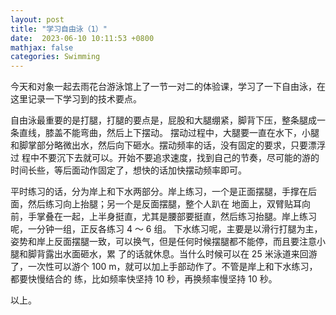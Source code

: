 ```yaml
---
layout: post
title: "学习自由泳（1）"
date:  2023-06-10 10:11:53 +0800
mathjax: false
categories: Swimming
---
```


今天和对象一起去雨花台游泳馆上了一节一对二的体验课，学习了一下自由泳，在这里记录一下学习到的技术要点。

自由泳最重要的是打腿，打腿的要点是，屁股和大腿绷紧，脚背下压，整条腿成一条直线，膝盖不能弯曲，然后上下摆动。
摆动过程中，大腿要一直在水下，小腿和脚掌部分略微出水，然后向下砸水。摆动频率的话，没有固定的要求，只要漂浮过
程中不要沉下去就可以。开始不要追求速度，找到自己的节奏，尽可能的游的时间长些，等后面动作固定了，想快的话加快摆动频率即可。

平时练习的话，分为岸上和下水两部分。岸上练习，一个是正面摆腿，手撑在后面，然后练习向上抬腿；另一个是反面摆腿，整个人趴在
地面上，双臂贴耳向前，手掌叠在一起，上半身挺直，尤其是腰部要挺直，然后练习抬腿。岸上练习呢，一分钟一组，正反各练习 4 ～ 6 组。
下水练习呢，主要是以滑行打腿为主，姿势和岸上反面摆腿一致，可以换气，但是任何时候摆腿都不能停，而且要注意小腿和脚背露出水面砸水，累
了的话就休息。当什么时候可以在 25 米泳道来回游了，一次性可以游个 100 m，就可以加上手部动作了。不管是岸上和下水练习，都要快慢结合的
练，比如频率快坚持 10 秒，再换频率慢坚持 10 秒。

以上。
